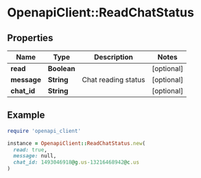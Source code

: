 # OpenapiClient::ReadChatStatus

## Properties

| Name | Type | Description | Notes |
| ---- | ---- | ----------- | ----- |
| **read** | **Boolean** |  | [optional] |
| **message** | **String** | Chat reading status | [optional] |
| **chat_id** | **String** |  | [optional] |

## Example

```ruby
require 'openapi_client'

instance = OpenapiClient::ReadChatStatus.new(
  read: true,
  message: null,
  chat_id: 1493046918@g.us-13216468942@c.us
)
```

